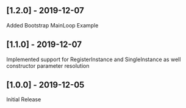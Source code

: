 ## [1.2.0] - 2019-12-07
Added Bootstrap MainLoop Example
## [1.1.0] - 2019-12-07
Implemented support for RegisterInstance and SingleInstance as well constructor parameter resolution
## [1.0.0] - 2019-12-05
Initial Release